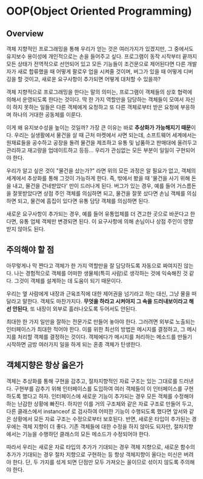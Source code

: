 # OOP(Object Oriented Programming)

## Overview

객체 지향적인 프로그래밍을 통해 우리가 얻는 것은 여러가지가 있겠지만, 그 중에서도 유지보수 용이성에 개인적으로는 손을 들어주고 싶다.
프로그램이 동작 시작부터 끝까지 모든 상태가 전역적으로 선언되어 있고 모든 기능들이 조건문으로 제어된다면 다른 개발자가 새로 합류했을 때
어떻게 팔로우 업을 시켜줄 것이며, 버그가 있을 때 어떻게 디버깅을 할 것이고, 새로운 요구사항이 추가되면 어떻게 대처할 수 있을까?

객체 지향적으로 프로그래밍을 한다는 말의 의미는, 프로그램이 객체들의 상호 협력에 의해서 운영되도록 한다는 것이다.
딱 한 가지 역할만을 담당하는 객체들이 모여서 자신이 하지 못하는 일들은 다른 객체에게 요청하고 또 다른 객체로부터 받은 요청에 부응하며
하나의 거대한 공동체를 이룬다.

이게 왜 유지보수성을 높이는 것일까? 가장 큰 이유는 바로 **추상화가 가능해지기 때문**이다.
우리는 실생활에서 물건을 살 때 근처 마켓에서 사면 되는데, 소프트웨어 세계에서는
원재료들을 공수하고 공장을 돌려 물건을 제조하고 유통 및 납품하고 판매대에 올려두고 관리하고 재고량을 업데이트하고 등등...
우리가 관심없는 모든 부분이 일일이 구현되어야 한다.

우리가 알고 싶은 것이 "물건을 샀는가?" 라면 위의 모든 과정은 알 필요가 없고, 객체의 세계에서 추상화를 통해 그것이 가능하게 한다.
즉, 밖에서 봤을 때 '물건을 사기 위해 돈을 내고, 물건을 건네받았다' 만이 드러나게 된다. 버그가 있는 경우, 예를 들어 
거스름돈을 잘못받았다면 상점 주인 객체를 의심하면 되고, 물건을 잘못 샀다면 손님 객체를 의심하면 되고,
물건에 흠집이 있다면 유통 담당 객체를 의심하면 된다. 

새로운 요구사항이 추가되는 경우, 예를 들어 유통업체를 더 견고한 곳으로 바꾼다고 한다면, 유통 업체 객체만 변경되면 된다.
이 요구사항에 의해 손님이나 상점 주인이 영향 받지 않아도 된다.

## 주의해야 할 점

아무렇게나 막 짠다고 객체가 한 가지 역할만을 잘 담당하도록 자동으로 짜여지진 않는다. 나는 경험적으로 객체를 어떠한 생물체(특히 사람)로
생각하는 것에 익숙해진 것 같다. 그것이 객체를 설계하는 데 도움이 되기 때문이다.

우리는 옆 사람에게 내장과 근육조직에 대한 제어권을 넘기라고 하는 대신, 그냥 물을 떠달라고 말한다. 객체도 마찬가지다.
**무엇을 하라고 시켜야지 그 속을 드러내보이라고 해선 안된다**, 또 내장이 외부로 흘러나오도록 두어서도 안된다.

최대한 한 가지 일만을 잘하는 전문가로 만들어 놓아야 한다. 그러려면 외부로 노출되는 인터페이스가 최대한 적어야 한다.
이를 위한 최선의 방법은 메시지를 결정하고, 그 메시지를 처리할 객체를 결정하는 것이다. 객체에다가 메시지를 처리하는 메소드를
만들기 시작하면 금방 여러가지 일을 하게 되는 혼종 객체가 탄생한다.

## 객체지향은 항상 옳은가

객체는 추상화를 통해 구현을 감추고, 절차지향적인 자료 구조는 있는 그대로를 드러낸다. 구현부를 감추기 위해 인터페이스를 도입하여
여러 객체들이 이 인터페이스를 구현하도록 했다고 하자. 인터페이스에 새로운 기능이 추가되는 경우 모든 객체를 수정해야 하는 난감한 상황에 빠진다.
하지만 이를 거의 구조체와 같은 자료 구조로 만들어 두고, 다른 클래스에서 instanceof 로 검사하여 어떠한 기능이 수행되도록 했다면
앞서와 같은 상황에서 모든 자료 구조는 수정으로부터 보호된다. 반면, 새로운 타입이 추가된는 경우에는 객체 지향이 더 좋다.
기존 객체들에 대한 수정을 하지 않아도 되자만, 절차지향에서는 기능을 수행하던 클래스의 모든 메소드가 수정되어야 한다.

따라서 우리는 새로운 자료 타입의 추가가 기대되는 경우 객체 지향으로, 새로운 함수의 추가가 기대되는 경우 절차 지향으로 구현하는 등
항상 객체지향이 올다는 미신은 버려야 한다. 단, 두 가지를 섞게 되면 단점만 모두 가져오는 꼴이므로 섞이지 않도록 주의해야 한다.
